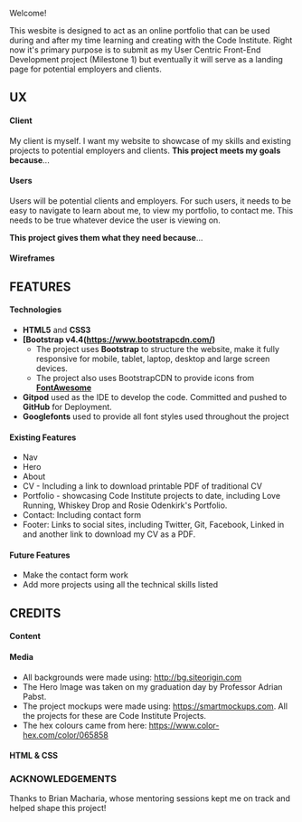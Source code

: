 Welcome!

This wesbite is designed to act as an online portfolio that can be used during and after my time learning and creating with the Code Institute. Right now it's primary purpose is to submit as my User Centric Front-End Development project (Milestone 1) but eventually it will serve as a landing page for potential employers and clients. 

## UX

#### Client
My client is myself. I want my website to showcase of my skills and existing projects to potential employers and clients. 
**This project meets my goals because**...

#### Users
Users will be potential clients and employers. For such users, it needs to be easy to navigate to learn about me, to view my portfolio, to contact me. This needs to be true whatever device the user is viewing on. 

**This project gives them what they need because**...

#### Wireframes

## FEATURES

#### Technologies
- **HTML5** and **CSS3**
- **[Bootstrap v4.4(https://www.bootstrapcdn.com/)**
    - The project uses **Bootstrap** to structure the website, make it fully responsive for mobile, tablet, laptop, desktop and large screen devices.
    - The project also uses BootstrapCDN to provide icons from **[FontAwesome](https://www.bootstrapcdn.com/fontawesome/)**
- **Gitpod** used as the IDE to develop the code. Committed and pushed to **GitHub** for Deployment.
- **Googlefonts** used to provide all font styles used throughout the project

#### Existing Features 
- Nav
- Hero
- About
- CV - Including a link to download printable PDF of traditional CV 
- Portfolio - showcasing Code Institute projects to date, including Love Running, Whiskey Drop and Rosie Odenkirk's Portfolio. 
- Contact: Including contact form
- Footer: Links to social sites, including Twitter, Git, Facebook, Linked in and another link to download my CV as a PDF. 

#### Future Features 
- Make the contact form work 
- Add more projects using all the technical skills listed

## CREDITS 

#### Content

#### Media
- All backgrounds were made using: http://bg.siteorigin.com
- The Hero Image was taken on my graduation day by Professor Adrian Pabst. 
- The project mockups were made using: https://smartmockups.com. All the projects for these are Code Institute Projects. 
- The hex colours came from here: https://www.color-hex.com/color/065858


#### HTML & CSS

### ACKNOWLEDGEMENTS

Thanks to Brian Macharia, whose mentoring sessions kept me on track and helped shape this project! 

